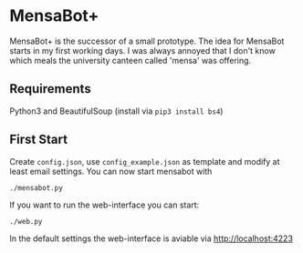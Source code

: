 MensaBot+
=========
MensaBot+ is the successor of a small prototype. 
The idea for MensaBot starts in my first working days. I was always annoyed that I don't know which meals the university canteen called 'mensa' was offering.

Requirements
------------
Python3 and BeautifulSoup (install via `pip3 install bs4`)

First Start
--------------
Create `config.json`, use `config_example.json` as template and modify at least email settings.
You can now start mensabot with
```
./mensabot.py
```

If you want to run the web-interface you can start:
```
./web.py
```

In the default settings the web-interface is aviable via [http://localhost:4223](http://localhost:4223)
